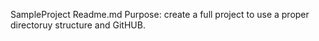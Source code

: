 SampleProject Readme.md
Purpose: create a full project to use a proper directoruy structure and GitHUB.

